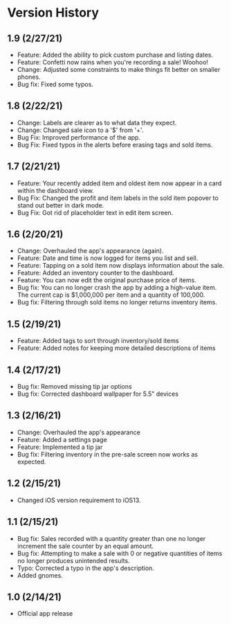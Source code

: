 
# Version History

## 1.9 (2/27/21)
* Feature: Added the ability to pick custom purchase and listing dates.
* Feature: Confetti now rains when you're recording a sale! Woohoo!
* Change: Adjusted some constraints to make things fit better on smaller phones.
* Bug fix: Fixed some typos.

## 1.8 (2/22/21)
* Change: Labels are clearer as to what data they expect.
* Change: Changed sale icon to a '$' from '+'.
* Bug Fix: Improved performance of the app.
* Bug Fix: Fixed typos in the alerts before erasing tags and sold items.

## 1.7 (2/21/21)
* Feature: Your recently added item and oldest item now appear in a card within the dashboard view.
* Bug Fix: Changed the profit and item labels in the sold item popover to stand out better in dark mode.
* Bug Fix: Got rid of placeholder text in edit item screen.

## 1.6 (2/20/21)
* Change: Overhauled the app's appearance (again).
* Feature: Date and time is now logged for items you list and sell.
* Feature: Tapping on a sold item now displays information about the sale.
* Feature: Added an inventory counter to the dashboard.
* Feature: You can now edit the original purchase price of items.
* Bug fix: You can no longer crash the app by adding a high-value item. The current cap is $1,000,000 per item and a quantity of 100,000.
* Bug fix: Filtering through sold items no longer returns inventory items.

## 1.5 (2/19/21)
* Feature: Added tags to sort through inventory/sold items
* Feature: Added notes for keeping more detailed descriptions of items

## 1.4 (2/17/21)
* Bug fix: Removed missing tip jar options
* Bug fix: Corrected dashboard wallpaper for 5.5" devices

## 1.3 (2/16/21)
* Change: Overhauled the app's appearance
* Feature: Added a settings page
* Feature: Implemented a tip jar
* Bug fix: Filtering inventory in the pre-sale screen now works as expected.

## 1.2 (2/15/21)
* Changed iOS version requirement to iOS13.

## 1.1 (2/15/21)
* Bug fix: Sales recorded with a quantity greater than one no longer increment the sale counter by an equal amount.
* Bug fix: Attempting to make a sale with 0 or negative quantities of items no longer produces unintended results.
* Typo: Corrected a typo in the app's description.
* Added gnomes.

## 1.0 (2/14/21)

* Official app release
